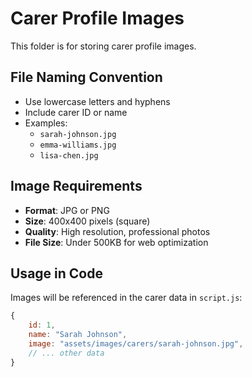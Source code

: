 # Carer Profile Images

This folder is for storing carer profile images.

## File Naming Convention
- Use lowercase letters and hyphens
- Include carer ID or name
- Examples:
  - `sarah-johnson.jpg`
  - `emma-williams.jpg`
  - `lisa-chen.jpg`

## Image Requirements
- **Format**: JPG or PNG
- **Size**: 400x400 pixels (square)
- **Quality**: High resolution, professional photos
- **File Size**: Under 500KB for web optimization

## Usage in Code
Images will be referenced in the carer data in `script.js`:
```javascript
{
    id: 1,
    name: "Sarah Johnson",
    image: "assets/images/carers/sarah-johnson.jpg",
    // ... other data
}
```

